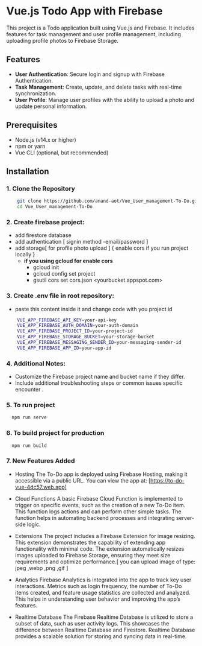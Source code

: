 # Vue.js Todo App with Firebase

This project is a Todo application built using Vue.js and Firebase. It includes features for task management and user profile management, including uploading profile photos to Firebase Storage.

## Features

- **User Authentication**: Secure login and signup with Firebase Authentication.
- **Task Management**: Create, update, and delete tasks with real-time synchronization.
- **User Profile**: Manage user profiles with the ability to upload a photo and update personal information.

## Prerequisites

- Node.js (v14.x or higher)
- npm or yarn
- Vue CLI (optional, but recommended)

## Installation

### 1. Clone the Repository

```bash
    git clone https://github.com/anand-aot/Vue_User_management-To-Do.git
    cd Vue_User_management-To-Do
```
### 2. Create firebase project:
- add firestore database
- add authentication [ signin method -email/password ]
- add storage[ for profile photo upload ] { enable cors if you run project locally }
    - **if you using gcloud for enable cors**
      - gcloud init
      - gcloud config set project <project-id> 
      - gsutil cors set cors.json <yourbucket.appspot.com>

### 3. Create .env file in root repository:
- paste this content inside it and change code with you project id
```bash
    VUE_APP_FIREBASE_API_KEY=your-api-key
    VUE_APP_FIREBASE_AUTH_DOMAIN=your-auth-domain
    VUE_APP_FIREBASE_PROJECT_ID=your-project-id
    VUE_APP_FIREBASE_STORAGE_BUCKET=your-storage-bucket
    VUE_APP_FIREBASE_MESSAGING_SENDER_ID=your-messaging-sender-id
    VUE_APP_FIREBASE_APP_ID=your-app-id
```
### 4. Additional Notes:

- Customize the Firebase project name and bucket name if they differ.
- Include additional troubleshooting steps or common issues specific encounter .

### 5. To run project
```bash
  npm run serve
```
### 6. To build project for production
```bash
  npm run build
```
### 7. New Features Added

- Hosting
The To-Do app is deployed using Firebase Hosting, making it accessible via a public URL. You can view the app at:
[https://to-do-vue-4dc57.web.app]

- Cloud Functions
A basic Firebase Cloud Function is implemented to trigger on specific events, such as the creation of a new To-Do item. This function logs actions and can perform other simple tasks. The function helps in automating backend processes and integrating server-side logic.

- Extensions
The project includes a Firebase Extension for image resizing. This extension demonstrates the capability of extending app functionality with minimal code. The extension automatically resizes images uploaded to Firebase Storage, ensuring they meet size requirements and optimize performance.[ you can upload image of type: jpeg ,webp ,png ,gif ]

- Analytics
Firebase Analytics is integrated into the app to track key user interactions. Metrics such as login frequency, the number of To-Do items created, and feature usage statistics are collected and analyzed. This helps in understanding user behavior and improving the app’s features.

- Realtime Database
The Firebase Realtime Database is utilized to store a subset of data, such as user activity logs. This showcases the difference between Realtime Database and Firestore. Realtime Database provides a scalable solution for storing and syncing data in real-time.
